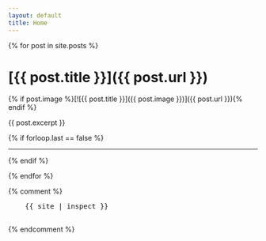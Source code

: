 ```yaml
---
layout: default
title: Home
---
```


{% for post in site.posts %}

# [{{ post.title }}]({{ post.url }})

{% if post.image %}[![{{ post.title }}]({{ post.image }})]({{ post.url }}){% endif %}

{{ post.excerpt }}

{% if forloop.last == false %}

---

{% endif %}

{% endfor %}

{% comment %}

  <!-- debug -->
  <pre>
    {{ site | inspect }}
  </pre>

{% endcomment %}
